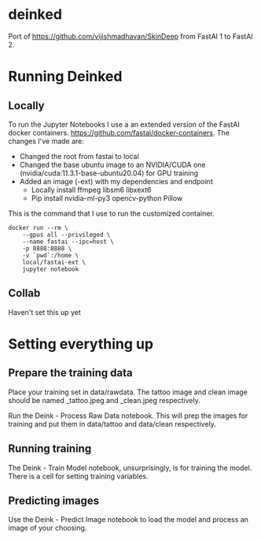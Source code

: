 # deinked

Port of https://github.com/vijishmadhavan/SkinDeep from FastAI 1 to FastAI 2.   

# Running Deinked

## Locally

To run the Jupyter Notebooks I use a an extended version of the FastAI docker containers.
https://github.com/fastai/docker-containers.  The changes I've made are:
* Changed the root from fastai to local 
* Changed the base ubuntu image to an NVIDIA/CUDA one (nvidia/cuda:11.3.1-base-ubuntu20.04) for GPU training
* Added an image (-ext) with my dependencies and endpoint
  * Locally install ffmpeg libsm6 libxext6
  * Pip install nvidia-ml-py3 opencv-python Pillow

This is the command that I use to run the customized container.
```commandline
docker run --rm \
    --gpus all --privileged \
    --name fastai --ipc=host \
    -p 8888:8888 \
    -v `pwd`:/home \
    local/fastai-ext \
    jupyter notebook
```

## Collab

Haven't set this up yet

# Setting everything up

## Prepare the training data

Place your training set in data/rawdata.  The tattoo image and clean image should be named <name>_tattoo.jpeg and <name>_clean.jpeg respectively.

Run the Deink - Process Raw Data notebook.  This will prep the images for training and put them in data/tattoo and data/clean respectively.

## Running training

The Deink - Train Model notebook, unsurprisingly, is for training the model.  There is a cell for setting training variables.

## Predicting images

Use the Deink - Predict Image notebook to load the model and process an image of your choosing.
